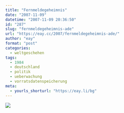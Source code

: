 ```yaml
---
title: "Fernmeldegeheimnis"
date: "2007-11-09"
datetime: "2007-11-09 20:36:50"
id: "287"
slug: "fernmeldegeheimnis-ade"
url: "https://eay.cc/2007/fernmeldegeheimnis-ade/"
author: "eay"
format: "post"
categories:
  - weltgeschehen
tags:
  - 1984
  - deutschland
  - politik
  - ueberwachung
  - vorratsdatenspeicherung
meta:
  - yourls_shorturl: "https://eay.li/bg"
---
```


[![](/uploads/2007/deranfangvomende.gif)](http://www.vorratsdatenspeicherung.de/content/view/165/1/lang,de/)

